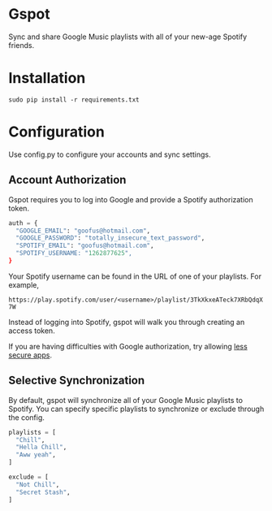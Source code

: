 Gspot
=======

Sync and share Google Music playlists with all of your new-age Spotify friends.

# Installation

`sudo pip install -r requirements.txt`

# Configuration

Use config.py to configure your accounts and sync settings. 

## Account Authorization

Gspot requires you to log into Google and provide a Spotify authorization token.

```python
auth = {
  "GOOGLE_EMAIL": "goofus@hotmail.com",
  "GOOGLE_PASSWORD": "totally_insecure_text_password",
  "SPOTIFY_EMAIL": "goofus@hotmail.com",
  "SPOTIFY_USERNAME: "1262877625",
}
```

Your Spotify username can be found in the URL of one of your playlists. For example,

`https://play.spotify.com/user/<username>/playlist/3TkXkxeATeck7XRbQdqX7W`

Instead of logging into Spotify, gspot will walk you through creating an access token.

If you are having difficulties with Google authorization, try allowing [less secure apps](https://www.google.com/settings/security/lesssecureapps).

## Selective Synchronization

By default, gspot will synchronize all of your Google Music playlists to Spotify. You can specify specific playlists to synchronize or exclude through the config.

```python
playlists = [
  "Chill",
  "Hella Chill",
  "Aww yeah",
]
```

```python
exclude = [
  "Not Chill",
  "Secret Stash",
]
```
